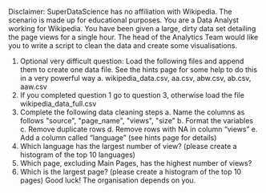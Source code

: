 Disclaimer: SuperDataScience has no affiliation with Wikipedia. The scenario is made up for educational purposes. You are a Data Analyst working for Wikipedia. You have been given a large, dirty data set detailing the page views for a single hour. The head of the Analytics Team would like you to write a script to clean the data and create some visualisations.

1. Optional very difficult question: Load the following files and append them to create one data file. See the hints page for some help to do this in a very powerful way a. wikipedia_data.csv, aa.csv, abw.csv, ab.csv, aaw.csv
2. If you completed question 1 go to question 3, otherwise load the file wikipedia_data_full.csv
3. Complete the following data cleaning steps a. Name the columns as follows "source", "page_name", "views", "size" b. Format the variables c. Remove duplicate rows d. Remove rows with NA in column “views” e. Add a column called “language” (see hints page for details)
4. Which language has the largest number of view? (please create a histogram of the top 10 languages)
5. Which page, excluding Main Pages, has the highest number of views?
6. Which is the largest page? (please create a histogram of the top 10 pages) Good luck! The organisation depends on you.
